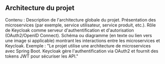 ## Architecture du projet 
Contenu : Description de l'architecture globale du projet.
Présentation des microservices (par exemple, service utilisateur, service produit, etc.).
Rôle de Keycloak comme serveur d'authentification et d'autorisation (OAuth2/OpenID Connect).
Schéma ou diagramme (en texte ou lien vers une image si applicable) montrant les interactions entre les microservices et Keycloak.
Exemple : "Le projet utilise une architecture de microservices avec Spring Boot. Keycloak gère l'authentification via OAuth2 et fournit des tokens JWT pour sécuriser les API."